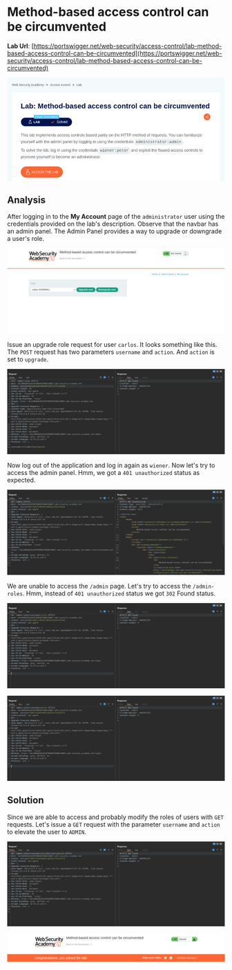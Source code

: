 # Method-based access control can be circumvented

**Lab Url**: [https://portswigger.net/web-security/access-control/lab-method-based-access-control-can-be-circumvented](https://portswigger.net/web-security/access-control/lab-method-based-access-control-can-be-circumvented)

![Lab Description](img/lab-description.png)

## Analysis

After logging in to the **My Account** page of the `administrator` user using the credentials provided on the lab's description. Observe that the navbar has an admin panel. The Admin Panel provides a way to upgrade or downgrade a user's role.

![Admin Panel](img/admin-panel.png)

Issue an upgrade role request for user `carlos`. It looks something like this. The `POST` request has two parameters `username` and `action`. And `action` is set to `upgrade`.

![Action Upgrade](img/action-upgrade.png)

Now log out of the application and log in again as `wiener`. Now let's try to access the admin panel. Hmm, we got a `401 unauthorized` status as expected.

![Admin panel Unauthorized](img/admin-unauthorized.png)

We are unable to access the `/admin` page. Let's try to access the `/admin-roles`. Hmm, instead of `401 unauthorized` status we got `302` Found status.

![Get carlos role](img/get-carlos-user.png)

![Get carlos role](img/get-wiener-user.png)

## Solution

Since we are able to access and probably modify the roles of users with `GET` requests. Let's issue a `GET` request with the parameter `username` and `action` to elevate the user to `ADMIN`.

![Upgrade Wiener](img/upgrade-wiener.png)

![Lab Solved](img/lab-solved.png)
